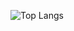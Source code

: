 ![Top Langs](https://github-readme-stats.vercel.app/api/top-langs/?username=DXOGO&show_icons=true&theme=dracula&langs_count=10&hide=html,c%23&card_width=260)
